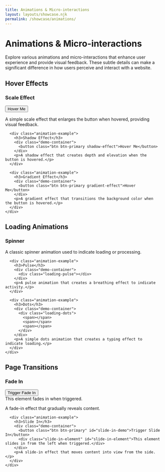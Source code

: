 ```yaml
---
title: Animations & Micro-interactions
layout: layouts/showcase.njk
permalink: /showcase/animations/
---
```


<div class="showcase-header">
  <h1>Animations & Micro-interactions</h1>
  <p>Explore various animations and micro-interactions that enhance user experience and provide visual feedback. These subtle details can make a significant difference in how users perceive and interact with a website.</p>
</div>

<div class="animations-showcase">
  <div class="animation-category">
    <h2>Hover Effects</h2>
    <div class="animation-examples">
      <div class="animation-example">
        <h3>Scale Effect</h3>
        <div class="demo-container">
          <button class="btn btn-primary scale-effect">Hover Me</button>
        </div>
        <p>A simple scale effect that enlarges the button when hovered, providing visual feedback.</p>
      </div>
      
      <div class="animation-example">
        <h3>Shadow Effect</h3>
        <div class="demo-container">
          <button class="btn btn-primary shadow-effect">Hover Me</button>
        </div>
        <p>A shadow effect that creates depth and elevation when the button is hovered.</p>
      </div>
      
      <div class="animation-example">
        <h3>Gradient Effect</h3>
        <div class="demo-container">
          <button class="btn btn-primary gradient-effect">Hover Me</button>
        </div>
        <p>A gradient effect that transitions the background color when the button is hovered.</p>
      </div>
    </div>
  </div>
  
  <div class="animation-category">
    <h2>Loading Animations</h2>
    <div class="animation-examples">
      <div class="animation-example">
        <h3>Spinner</h3>
        <div class="demo-container">
          <div class="loading-spinner"></div>
        </div>
        <p>A classic spinner animation used to indicate loading or processing.</p>
      </div>
      
      <div class="animation-example">
        <h3>Pulse</h3>
        <div class="demo-container">
          <div class="loading-pulse"></div>
        </div>
        <p>A pulse animation that creates a breathing effect to indicate activity.</p>
      </div>
      
      <div class="animation-example">
        <h3>Dots</h3>
        <div class="demo-container">
          <div class="loading-dots">
            <span></span>
            <span></span>
            <span></span>
          </div>
        </div>
        <p>A simple dots animation that creates a typing effect to indicate loading.</p>
      </div>
    </div>
  </div>
  
  <div class="animation-category">
    <h2>Page Transitions</h2>
    <div class="animation-examples">
      <div class="animation-example">
        <h3>Fade In</h3>
        <div class="demo-container">
          <button class="btn btn-primary" id="fade-in-demo">Trigger Fade In</button>
          <div class="fade-in-element" id="fade-in-element">This element fades in when triggered.</div>
        </div>
        <p>A fade-in effect that gradually reveals content.</p>
      </div>
      
      <div class="animation-example">
        <h3>Slide In</h3>
        <div class="demo-container">
          <button class="btn btn-primary" id="slide-in-demo">Trigger Slide In</button>
          <div class="slide-in-element" id="slide-in-element">This element slides in from the left when triggered.</div>
        </div>
        <p>A slide-in effect that moves content into view from the side.</p>
      </div>
    </div>
  </div>
</div>